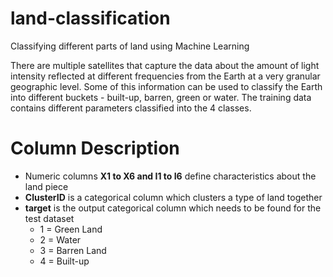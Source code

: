 # land-classification
Classifying different parts of land using Machine Learning

There are multiple satellites that capture the data about the amount of light intensity reflected at different frequencies from the Earth at a very granular geographic level. Some of this information can be used to classify the Earth into different buckets - built-up, barren, green or water. The training data contains different parameters classified into the 4 classes. 

# Column Description

* Numeric columns <b>X1 to X6 and I1 to I6</b> define characteristics about the land piece
* <b>ClusterID</b> is a categorical column which clusters a type of land together
* <b>target</b> is the output categorical column which needs to be found for the test dataset
    * 1 = Green Land
    * 2 = Water
    * 3 = Barren Land
    * 4 = Built-up 


